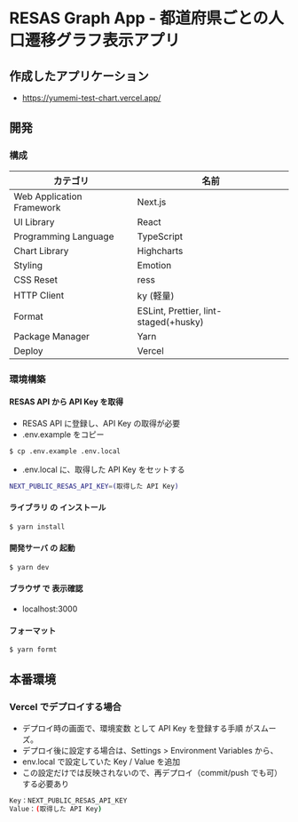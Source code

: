 # RESAS Graph App - 都道府県ごとの人口遷移グラフ表示アプリ

## 作成したアプリケーション

- https://yumemi-test-chart.vercel.app/

## 開発

### 構成

| カテゴリ                  | 名前                                  |
| ------------------------- | ------------------------------------- |
| Web Application Framework | Next.js                               |
| UI Library                | React                                 |
| Programming Language      | TypeScript                            |
| Chart Library             | Highcharts                            |
| Styling                   | Emotion                               |
| CSS Reset                 | ress                                  |
| HTTP Client               | ky (軽量)                             |
| Format                    | ESLint, Prettier, lint-staged(+husky) |
| Package Manager           | Yarn                                  |
| Deploy                    | Vercel                                |

### 環境構築

#### RESAS API から API Key を取得

- RESAS API に登録し、API Key の取得が必要
- .env.example をコピー

```bash
$ cp .env.example .env.local
```

- .env.local に、取得した API Key をセットする

```bash
NEXT_PUBLIC_RESAS_API_KEY=(取得した API Key)
```

#### ライブラリ の インストール

```bash
$ yarn install
```

#### 開発サーバ の 起動

```bash
$ yarn dev
```

#### ブラウザ で 表示確認

- localhost:3000

#### フォーマット

```bash
$ yarn formt
```

## 本番環境

### Vercel でデプロイする場合

- デプロイ時の画面で、環境変数 として API Key を登録する手順 がスムーズ。
- デプロイ後に設定する場合は、Settings > Environment Variables から、
- env.local で設定していた Key / Value を追加
- この設定だけでは反映されないので、再デプロイ（commit/push でも可）する必要あり

```bash
Key：NEXT_PUBLIC_RESAS_API_KEY
Value：(取得した API Key)
```
